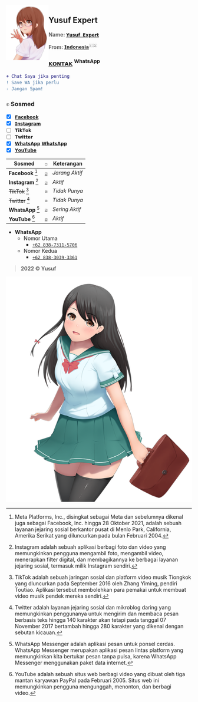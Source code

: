 <img src="./media/moe-3669736_640.png" alt="moe-3669736_640.png" align="left" width="115" height="150">

## Yusuf Expert
> **Name: [`𝗬𝘂𝘀𝘂𝗳 𝗘𝘅𝗽𝗲𝗿𝘁`]()**

> **From: [`𝗜𝗻𝗱𝗼𝗻𝗲𝘀𝗶𝗮`]()**<sup>:indonesia:</sup>

### [`𝗞𝗢𝗡𝗧𝗔𝗞`](https://wa.me/6283873115706) <sup>WhatsApp</p>

```diff
+ Chat Saya jika penting 
! Save WA jika perlu 
- Jangan Spam! 
```

### `✆` Sosmed
- [x] [`𝗙𝗮𝗰𝗲𝗯𝗼𝗼𝗸`](https://www.facebook.com/yusuf.oct)
- [x] [`𝗜𝗻𝘀𝘁𝗮𝗴𝗿𝗮𝗺`](https://www.instagram.com/yusuf.expert)
- [ ] `𝗧𝗶𝗸𝗧𝗼𝗸`
- [ ] `𝗧𝘄𝗶𝘁𝘁𝗲𝗿`
- [x] [`𝗪𝗵𝗮𝘁𝘀𝗔𝗽𝗽`](https://wa.me/6283873115706) [`𝗪𝗵𝗮𝘁𝘀𝗔𝗽𝗽`](https://wa.me/6283830393361)
- [x] [`𝗬𝗼𝘂𝗧𝘂𝗯𝗲`](https://youtube.com/channel/UC2e7RORRZrNNTyXXO4lqvjw)

|Sosmed|`☐`|Keterangan|
|-|-|-|
|**Facebook** [^1]|[`☑`]()|*Jarang Aktif*|
|**Instagram** [^2]|[`☑`]()|*Aktif*|
|~~TikTok~~ [^3]|`☒`|*Tidak Punya*|
|~~Twitter~~ [^4]|`☒`|*Tidak Punya*|
|**WhatsApp** [^5]|[`☑`]()|*Sering Aktif*|
|**YouTube** [^6]|[`☑`]()|*Aktif*|

- **WhatsApp**
  - Nomor Utama
    - [`+62 838-7311-5706`](https://wa.me/6283873115706)
  - Nomor Kedua
    - [`+62 838-3039-3361`](https://wa.me/6283830393361)

> **2022 © Yusuf**

![moe-3251269_640.png](./media/moe-3251269_640.png)

[^1]: Meta Platforms, Inc., disingkat sebagai Meta dan sebelumnya dikenal juga sebagai Facebook, Inc. hingga 28 Oktober 2021, adalah sebuah layanan jejaring sosial berkantor pusat di Menlo Park, California, Amerika Serikat yang diluncurkan pada bulan Februari 2004.
[^2]: Instagram adalah sebuah aplikasi berbagi foto dan video yang memungkinkan pengguna mengambil foto, mengambil video, menerapkan filter digital, dan membagikannya ke berbagai layanan jejaring sosial, termasuk milik Instagram sendiri.
[^3]: TikTok adalah sebuah jaringan sosial dan platform video musik Tiongkok yang dluncurkan pada September 2016 oleh Zhang Yiming, pendiri Toutiao. Aplikasi tersebut membolehkan para pemakai untuk membuat video musik pendek mereka sendiri.
[^4]: Twitter adalah layanan jejaring sosial dan mikroblog daring yang memungkinkan penggunanya untuk mengirim dan membaca pesan berbasis teks hingga 140 karakter akan tetapi pada tanggal 07 November 2017 bertambah hingga 280 karakter yang dikenal dengan sebutan kicauan.
[^5]: WhatsApp Messenger adalah aplikasi pesan untuk ponsel cerdas. WhatsApp Messenger merupakan aplikasi pesan lintas platform yang memungkinkan kita bertukar pesan tanpa pulsa, karena WhatsApp Messenger menggunakan paket data internet.
[^6]: YouTube adalah sebuah situs web berbagi video yang dibuat oleh tiga mantan karyawan PayPal pada Februari 2005. Situs web ini memungkinkan pengguna mengunggah, menonton, dan berbagi video.


